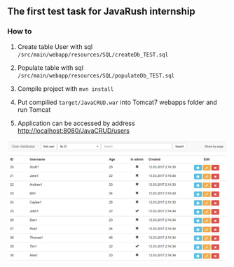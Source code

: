 ## The first test task for JavaRush internship ##

### How to ###

 1. Create table User with sql `/src/main/webapp/resources/SQL/createDb_TEST.sql`

 2. Populate table with sql `/src/main/webapp/resources/SQL/populateDb_TEST.sql`

 3. Compile project with `mvn install`

 4. Put compilied `target/JavaCRUD.war` into Tomcat7 webapps folder and run Tomcat

 5. Application can be accessed by address [http://localhost:8080/JavaCRUD/users]()
 
 ![Mainpage image](example.png)